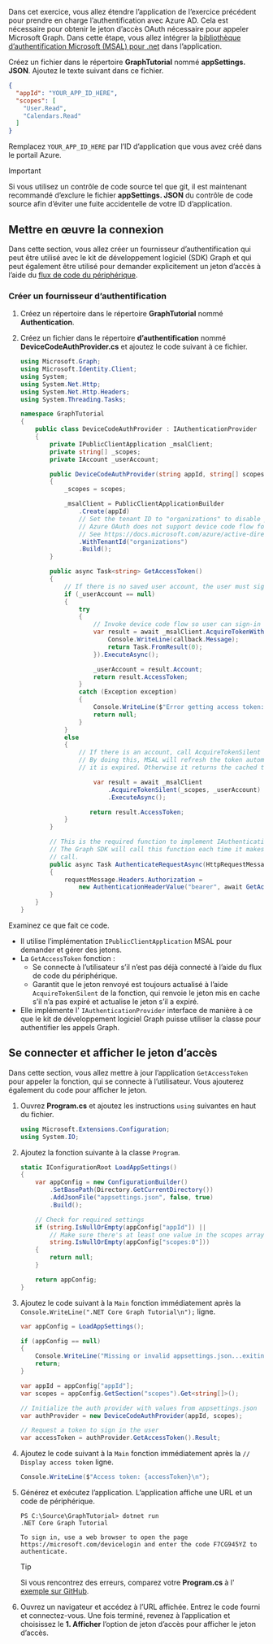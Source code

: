 <!-- markdownlint-disable MD002 MD041 -->

Dans cet exercice, vous allez étendre l’application de l’exercice précédent pour prendre en charge l’authentification avec Azure AD. Cela est nécessaire pour obtenir le jeton d’accès OAuth nécessaire pour appeler Microsoft Graph. Dans cette étape, vous allez intégrer la [bibliothèque d’authentification Microsoft (MSAL) pour .net](https://github.com/AzureAD/microsoft-authentication-library-for-dotnet) dans l’application.

Créez un fichier dans le répertoire **GraphTutorial** nommé **appSettings. JSON**. Ajoutez le texte suivant dans ce fichier.

```json
{
  "appId": "YOUR_APP_ID_HERE",
  "scopes": [
    "User.Read",
    "Calendars.Read"
  ]
}
```

Remplacez `YOUR_APP_ID_HERE` par l’ID d’application que vous avez créé dans le portail Azure.

> [!IMPORTANT]
> Si vous utilisez un contrôle de code source tel que git, il est maintenant recommandé d’exclure le fichier **appSettings. JSON** du contrôle de code source afin d’éviter une fuite accidentelle de votre ID d’application.

## <a name="implement-sign-in"></a>Mettre en œuvre la connexion

Dans cette section, vous allez créer un fournisseur d’authentification qui peut être utilisé avec le kit de développement logiciel (SDK) Graph et qui peut également être utilisé pour demander explicitement un jeton d’accès à l’aide du [flux de code du périphérique](https://docs.microsoft.com/azure/active-directory/develop/v2-oauth2-device-code).

### <a name="create-an-authentication-provider"></a>Créer un fournisseur d’authentification

1. Créez un répertoire dans le répertoire **GraphTutorial** nommé **Authentication**.
1. Créez un fichier dans le répertoire **d’authentification** nommé **DeviceCodeAuthProvider.cs** et ajoutez le code suivant à ce fichier.

    ```csharp
    using Microsoft.Graph;
    using Microsoft.Identity.Client;
    using System;
    using System.Net.Http;
    using System.Net.Http.Headers;
    using System.Threading.Tasks;

    namespace GraphTutorial
    {
        public class DeviceCodeAuthProvider : IAuthenticationProvider
        {
            private IPublicClientApplication _msalClient;
            private string[] _scopes;
            private IAccount _userAccount;

            public DeviceCodeAuthProvider(string appId, string[] scopes)
            {
                _scopes = scopes;

                _msalClient = PublicClientApplicationBuilder
                    .Create(appId)
                    // Set the tenant ID to "organizations" to disable personal accounts
                    // Azure OAuth does not support device code flow for personal accounts
                    // See https://docs.microsoft.com/azure/active-directory/develop/v2-oauth2-device-code
                    .WithTenantId("organizations")
                    .Build();
            }

            public async Task<string> GetAccessToken()
            {
                // If there is no saved user account, the user must sign-in
                if (_userAccount == null)
                {
                    try
                    {
                        // Invoke device code flow so user can sign-in with a browser
                        var result = await _msalClient.AcquireTokenWithDeviceCode(_scopes, callback => {
                            Console.WriteLine(callback.Message);
                            return Task.FromResult(0);
                        }).ExecuteAsync();

                        _userAccount = result.Account;
                        return result.AccessToken;
                    }
                    catch (Exception exception)
                    {
                        Console.WriteLine($"Error getting access token: {exception.Message}");
                        return null;
                    }
                }
                else
                {
                    // If there is an account, call AcquireTokenSilent
                    // By doing this, MSAL will refresh the token automatically if
                    // it is expired. Otherwise it returns the cached token.

                        var result = await _msalClient
                            .AcquireTokenSilent(_scopes, _userAccount)
                            .ExecuteAsync();

                       return result.AccessToken;
                }
            }

            // This is the required function to implement IAuthenticationProvider
            // The Graph SDK will call this function each time it makes a Graph
            // call.
            public async Task AuthenticateRequestAsync(HttpRequestMessage requestMessage)
            {
                requestMessage.Headers.Authorization =
                    new AuthenticationHeaderValue("bearer", await GetAccessToken());
            }
        }
    }
    ```

Examinez ce que fait ce code.

- Il utilise l’implémentation `IPublicClientApplication` MSAL pour demander et gérer des jetons.
- La `GetAccessToken` fonction :
  - Se connecte à l’utilisateur s’il n’est pas déjà connecté à l’aide du flux de code du périphérique.
  - Garantit que le jeton renvoyé est toujours actualisé à l’aide `AcquireTokenSilent` de la fonction, qui renvoie le jeton mis en cache s’il n’a pas expiré et actualise le jeton s’il a expiré.
- Elle implémente l' `IAuthenticationProvider` interface de manière à ce que le kit de développement logiciel Graph puisse utiliser la classe pour authentifier les appels Graph.

## <a name="sign-in-and-display-the-access-token"></a>Se connecter et afficher le jeton d’accès

Dans cette section, vous allez mettre à jour l’application `GetAccessToken` pour appeler la fonction, qui se connecte à l’utilisateur. Vous ajouterez également du code pour afficher le jeton.

1. Ouvrez **Program.cs** et ajoutez les instructions `using` suivantes en haut du fichier.

    ```csharp
    using Microsoft.Extensions.Configuration;
    using System.IO;
    ```

1. Ajoutez la fonction suivante à la classe `Program`.

    ```csharp
    static IConfigurationRoot LoadAppSettings()
    {
        var appConfig = new ConfigurationBuilder()
            .SetBasePath(Directory.GetCurrentDirectory())
            .AddJsonFile("appsettings.json", false, true)
            .Build();

        // Check for required settings
        if (string.IsNullOrEmpty(appConfig["appId"]) ||
            // Make sure there's at least one value in the scopes array
            string.IsNullOrEmpty(appConfig["scopes:0"]))
        {
            return null;
        }

        return appConfig;
    }
    ```

1. Ajoutez le code suivant à la `Main` fonction immédiatement après la `Console.WriteLine(".NET Core Graph Tutorial\n");` ligne.

    ```csharp
    var appConfig = LoadAppSettings();

    if (appConfig == null)
    {
        Console.WriteLine("Missing or invalid appsettings.json...exiting");
        return;
    }

    var appId = appConfig["appId"];
    var scopes = appConfig.GetSection("scopes").Get<string[]>();

    // Initialize the auth provider with values from appsettings.json
    var authProvider = new DeviceCodeAuthProvider(appId, scopes);

    // Request a token to sign in the user
    var accessToken = authProvider.GetAccessToken().Result;
    ```

1. Ajoutez le code suivant à la `Main` fonction immédiatement après la `// Display access token` ligne.

    ```csharp
    Console.WriteLine($"Access token: {accessToken}\n");
    ```

1. Générez et exécutez l’application. L’application affiche une URL et un code de périphérique.

    ```Shell
    PS C:\Source\GraphTutorial> dotnet run
    .NET Core Graph Tutorial

    To sign in, use a web browser to open the page https://microsoft.com/devicelogin and enter the code F7CG945YZ to authenticate.
    ```

    > [!TIP]
    > Si vous rencontrez des erreurs, comparez votre **Program.cs** à l' [exemple sur GitHub](https://github.com/microsoftgraph/msgraph-training-dotnet-core/blob/master/demos/01-create-app/GraphTutorial/Program.cs).

1. Ouvrez un navigateur et accédez à l’URL affichée. Entrez le code fourni et connectez-vous. Une fois terminé, revenez à l’application et choisissez le **1. Afficher** l’option de jeton d’accès pour afficher le jeton d’accès.
